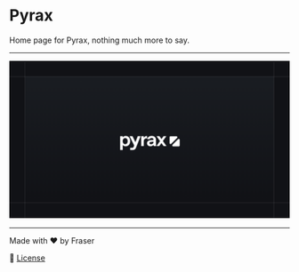 # Pyrax

Home page for Pyrax, nothing much more to say.

---

![Pyrax Banner](./public/banner.png)

---

Made with ❤️ by Fraser

📜 [License](LICENSE.md)

